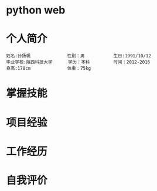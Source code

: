 # python web
# 个人简介
```
姓名:孙扬帆              性别：男           生日:1991/10/12
毕业学校:陕西科技大学      学历：本科         时间：2012-2016
身高:178cm              体重：75kg
```
# 掌握技能
# 项目经验
# 工作经历
# 自我评价
